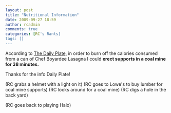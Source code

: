```yaml
---
layout: post
title: "Nutritional Information"
date: 2009-09-27 18:59
author: rcadmin
comments: true
categories: [RC's Rants]
tags: []
---
```

According to <a href="http://www.livestrong.com/thedailyplate/">The Daily Plate,</a> in order to burn off the calories consumed from a can of Chef Boyardee Lasagna I could <strong>erect supports in a coal mine for 38 minutes.</strong>

Thanks for the info Daily Plate! 

(RC grabs a helmet with a light on it)
(RC goes to Lowe's to buy lumber for coal mine supports)
(RC looks around for a coal mine)
(RC digs a hole in the back yard)

(RC goes back to playing Halo)
